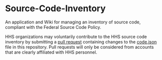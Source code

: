 # Source-Code-Inventory
An application and Wiki for managing an inventory of source code, compliant with the Federal Source Code Policy. 

HHS organizations may voluntarily contribute to the HHS source code inventory by submitting a [pull request](https://help.github.com/articles/about-pull-requests/) containing changes to the [code.json](https://github.com/HHS/Source-Code-Inventory/blob/master/code.json) file in this repository. Pull requests will only be considered from accounts that are clearly affiliated with HHS personnel.
